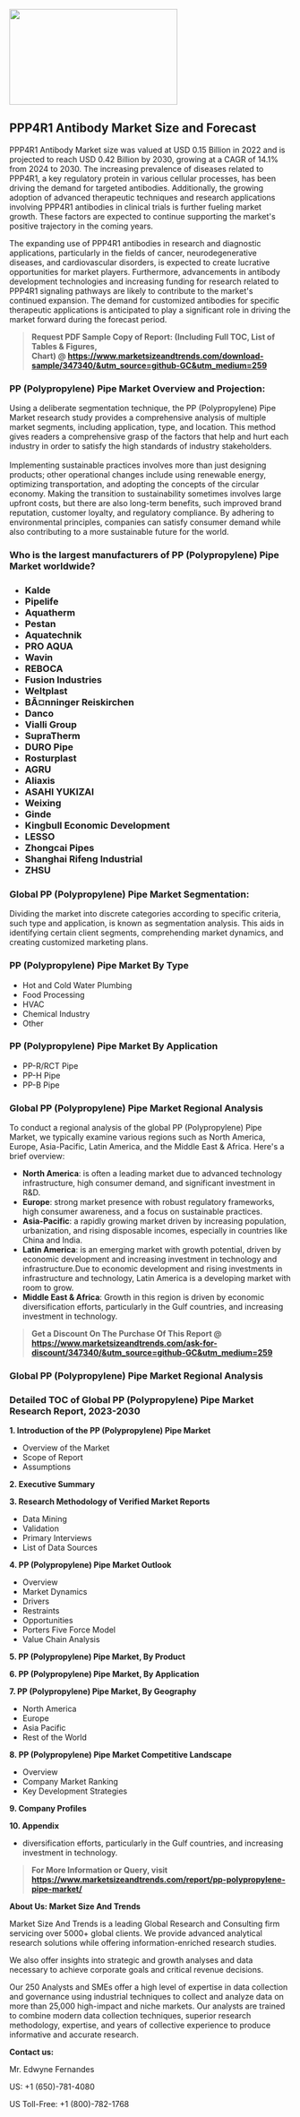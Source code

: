 <p><img class="alignnone size-medium wp-image-20088" src="https://ffe5etoiles.com/wp-content/uploads/2024/12/MST1-300x171.png" alt="" width="300" height="171" /></p><h2>PPP4R1 Antibody Market Size and Forecast</h2><p>PPP4R1 Antibody Market size was valued at USD 0.15 Billion in 2022 and is projected to reach USD 0.42 Billion by 2030, growing at a CAGR of 14.1% from 2024 to 2030. The increasing prevalence of diseases related to PPP4R1, a key regulatory protein in various cellular processes, has been driving the demand for targeted antibodies. Additionally, the growing adoption of advanced therapeutic techniques and research applications involving PPP4R1 antibodies in clinical trials is further fueling market growth. These factors are expected to continue supporting the market's positive trajectory in the coming years.</p><p>The expanding use of PPP4R1 antibodies in research and diagnostic applications, particularly in the fields of cancer, neurodegenerative diseases, and cardiovascular disorders, is expected to create lucrative opportunities for market players. Furthermore, advancements in antibody development technologies and increasing funding for research related to PPP4R1 signaling pathways are likely to contribute to the market's continued expansion. The demand for customized antibodies for specific therapeutic applications is anticipated to play a significant role in driving the market forward during the forecast period.</p></p><blockquote id="" class=""><strong>Request PDF Sample Copy of Report: (Including Full TOC, List of Tables &amp; Figures, Chart)&nbsp;@&nbsp;<strong><a href="https://www.marketsizeandtrends.com/download-sample/347340/&utm_source=github-GC&utm_medium=259" target="_blank">https://www.marketsizeandtrends.com/download-sample/347340/&utm_source=github-GC&utm_medium=259</a></strong></strong></blockquote><h3 id="" class="">PP (Polypropylene) Pipe Market&nbsp;Overview and Projection:</h3><p id="" class="">Using a deliberate segmentation technique, the PP (Polypropylene) Pipe Market research study provides a comprehensive analysis of multiple market segments, including application, type, and location. This method gives readers a comprehensive grasp of the factors that help and hurt each industry in order to satisfy the high standards of industry stakeholders. <br /> <br />Implementing sustainable practices involves more than just designing products; other operational changes include using renewable energy, optimizing transportation, and adopting the concepts of the circular economy. Making the transition to sustainability sometimes involves large upfront costs, but there are also long-term benefits, such improved brand reputation, customer loyalty, and regulatory compliance. By adhering to environmental principles, companies can satisfy consumer demand while also contributing to a more sustainable future for the world.</p><h3 id="" class="">Who is the largest manufacturers of&nbsp;PP (Polypropylene) Pipe Market worldwide?</h3><h3 class=""><p><ul><li>Kalde </li><li> Pipelife </li><li> Aquatherm </li><li> Pestan </li><li> Aquatechnik </li><li> PRO AQUA </li><li> Wavin </li><li> REBOCA </li><li> Fusion Industries </li><li> Weltplast </li><li> BÃ¤nninger Reiskirchen </li><li> Danco </li><li> Vialli Group </li><li> SupraTherm </li><li> DURO Pipe </li><li> Rosturplast </li><li> AGRU </li><li> Aliaxis </li><li> ASAHI YUKIZAI </li><li> Weixing </li><li> Ginde </li><li> Kingbull Economic Development </li><li> LESSO </li><li> Zhongcai Pipes </li><li> Shanghai Rifeng Industrial </li><li> ZHSU</li></ul></p></h3><h3 id="" class="">Global&nbsp;PP (Polypropylene) Pipe Market Segmentation:</h3><p id="" class="">Dividing the market into discrete categories according to specific criteria, such type and application, is known as segmentation analysis. This aids in identifying certain client segments, comprehending market dynamics, and creating customized marketing plans.</p><h3 id="" class="">PP (Polypropylene) Pipe Market&nbsp;By Type</h3><p><p><ul><li>Hot and Cold Water Plumbing</li><li> Food Processing</li><li> HVAC</li><li> Chemical Industry</li><li> Other</p></li></ul></p></p><h3 id="" class="">PP (Polypropylene) Pipe Market&nbsp;By Application</h3><p class=""><p><ul><li>PP-R/RCT Pipe</li><li> PP-H Pipe</li><li> PP-B Pipe</li></ul></p></p><h3 id="" class="">Global PP (Polypropylene) Pipe Market Regional Analysis</h3><p id="" class="">To conduct a regional analysis of the global PP (Polypropylene) Pipe Market, we typically examine various regions such as North America, Europe, Asia-Pacific, Latin America, and the Middle East &amp; Africa. Here's a brief overview:</p><ul><li><strong>North America</strong>: is often a leading market due to advanced technology infrastructure, high consumer demand, and significant investment in R&amp;D.</li><li><strong>Europe</strong>: strong market presence with robust regulatory frameworks, high consumer awareness, and a focus on sustainable practices.</li><li><strong>Asia-Pacific</strong>: a rapidly growing market driven by increasing population, urbanization, and rising disposable incomes, especially in countries like China and India.</li><li><strong>Latin America</strong>: is an emerging market with growth potential, driven by economic development and increasing investment in technology and infrastructure.Due to economic development and rising investments in infrastructure and technology, Latin America is a developing market with room to grow.</li><li><strong>Middle East &amp; Africa</strong>: Growth in this region is driven by economic diversification efforts, particularly in the Gulf countries, and increasing investment in technology.</li></ul><blockquote id="" class=""><strong>Get a Discount On The Purchase Of This Report @ <strong><a href="https://www.marketsizeandtrends.com/ask-for-discount/347340/&utm_source=github-GC&utm_medium=259" target="_blank">https://www.marketsizeandtrends.com/ask-for-discount/347340/&utm_source=github-GC&utm_medium=259</a></strong></strong></blockquote><h3 id="" class="">Global PP (Polypropylene) Pipe Market Regional Analysis</h3><h3 id="" class="">Detailed TOC of Global PP (Polypropylene) Pipe Market Research Report, 2023-2030</h3><p id="" class=""><strong>1. Introduction of the PP (Polypropylene) Pipe Market</strong></p><ul><li>Overview of the Market</li><li>Scope of Report</li><li>Assumptions</li></ul><p id="" class=""><strong>2. Executive Summary</strong></p><p id="" class=""><strong>3. Research Methodology of Verified Market Reports</strong></p><ul><li>Data Mining</li><li>Validation</li><li>Primary Interviews</li><li>List of Data Sources</li></ul><p id="" class=""><strong>4. PP (Polypropylene) Pipe Market Outlook</strong></p><ul><li>Overview</li><li>Market Dynamics</li><li>Drivers</li><li>Restraints</li><li>Opportunities</li><li>Porters Five Force Model</li><li>Value Chain Analysis</li></ul><p id="" class=""><strong>5. PP (Polypropylene) Pipe Market, By Product</strong></p><p id="" class=""><strong>6. PP (Polypropylene) Pipe Market, By Application</strong></p><p id="" class=""><strong>7. PP (Polypropylene) Pipe Market, By Geography</strong></p><ul><li>North America</li><li>Europe</li><li>Asia Pacific</li><li>Rest of the World</li></ul><p id="" class=""><strong>8. PP (Polypropylene) Pipe Market Competitive Landscape</strong></p><ul><li>Overview</li><li>Company Market Ranking</li><li>Key Development Strategies</li></ul><p id="" class=""><strong>9. Company Profiles</strong></p><p id="" class=""><strong>10. Appendix</strong></p><ul><li>diversification efforts, particularly in the Gulf countries, and increasing investment in technology.</li></ul><blockquote id="" class=""><strong>For More Information or Query, visit <strong><strong><a href="https://www.marketsizeandtrends.com/report/pp-polypropylene-pipe-market/" target="_blank">https://www.marketsizeandtrends.com/report/pp-polypropylene-pipe-market/</a></strong></strong></strong></blockquote><p id="" class=""><strong>About Us: Market Size And Trends</strong></p><p id="" class="">Market Size And Trends is a leading Global Research and Consulting firm servicing over 5000+ global clients. We provide advanced analytical research solutions while offering information-enriched research studies.</p><p id="" class="">We also offer insights into strategic and growth analyses and data necessary to achieve corporate goals and critical revenue decisions.</p><p id="" class="">Our 250 Analysts and SMEs offer a high level of expertise in data collection and governance using industrial techniques to collect and analyze data on more than 25,000 high-impact and niche markets. Our analysts are trained to combine modern data collection techniques, superior research methodology, expertise, and years of collective experience to produce informative and accurate research.</p><p id="" class=""><strong>Contact us:</strong></p><p id="" class="">Mr. Edwyne Fernandes</p><p id="" class="">US: +1 (650)-781-4080</p><p id="" class="">US Toll-Free: +1 (800)-782-1768</p>
